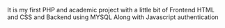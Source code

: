It is my first PHP and academic project with a little bit of Frontend HTML and CSS and Backend using MYSQL Along with Javascript authentication
